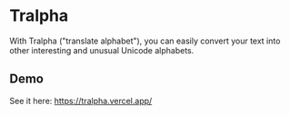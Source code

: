 # Tralpha

With Tralpha ("translate alphabet"), you can easily convert your text
into other interesting and unusual Unicode alphabets.

## Demo

See it here: <https://tralpha.vercel.app/>
